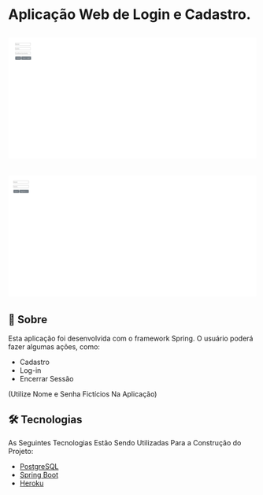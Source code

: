#  Aplicação Web de Login e Cadastro.
## ![Screenshot](https://github.com/enzofalvo/login-and-register-page/blob/master/readme/screenshots/register-page.png)
## ![Screenshot](https://github.com/enzofalvo/login-and-register-page/blob/master/readme/screenshots/login-page.png)

## 📖 Sobre
Esta aplicação foi desenvolvida com o framework Spring. O usuário poderá fazer algumas ações, como:
<!--ts-->
   * Cadastro
   * Log-in
   * Encerrar Sessão
<!--te-->
 (Utilize Nome e Senha Fictícios Na Aplicação)

## 🛠 Tecnologias

As Seguintes Tecnologias Estão Sendo Utilizadas Para a Construção do Projeto:

- [PostgreSQL](https://www.postgresql.org/)
- [Spring Boot](https://spring.io/projects/spring-boot)
- [Heroku](https://dashboard.heroku.com/)
